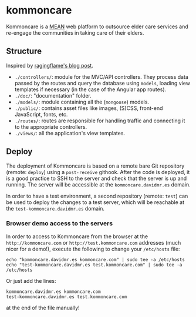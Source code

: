 # kommoncare

Kommoncare is a [MEAN](https://en.wikipedia.org/wiki/MEAN_%28software_bundle%29) web platform to outsource elder care services and re-engage the communities in taking care of their elders.

## Structure

Inspired by [ragingflame's blog post](http://blog.ragingflame.co.za/2015/4/1/how-i-build-nodejs-applications).

* `./controllers/`: module for the MVC/API controllers. They process data passed by the routes and query the database using `models`, loading view templates if necessary (in the case of the Angular app routes).
* `./doc/`: "documentation" folder.
* `./models/`: module containing all the (`mongoose`) models.
* `./public/`: contains asset files like images, (S)CSS, front-end JavaScript, fonts, etc.
* `./routes/`: routes are responsible for handling traffic and connecting it to the appropriate controllers.
* `./views/`: all the application's view templates.

## Deploy

The deployment of Kommoncare is based on a remote bare Git repository (remote: `deploy`) using a `post-receive` githook. After the code is deployed, it is a good practice to SSH to the server and check that the server is up and running. The server will be accessible at the `kommoncare.davidmr.es` domain.

In order to have a test environment, a second repository (remote: `test`) can be used to deploy the changes to a test server, which will be reachable at the `test-kommoncare.davidmr.es` domain.

### Browser demo access to the servers

In order to access to Kommoncare from the browser at the `http://kommoncare.com` or `http://test.kommoncare.com` addresses (much nicer for a demo!), execute the following to change your `/etc/hosts` file:

```
echo "kommoncare.davidmr.es kommoncare.com" | sudo tee -a /etc/hosts
echo "test-kommoncare.davidmr.es test.kommoncare.com" | sudo tee -a /etc/hosts
```

Or just add the lines:

```
kommoncare.davidmr.es kommoncare.com
test-kommoncare.davidmr.es test.kommoncare.com
```

at the end of the file manually!
